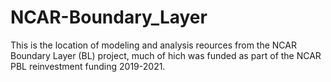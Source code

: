 # NCAR-Boundary_Layer
This is the location of modeling and analysis reources from the NCAR Boundary Layer (BL) project, much of hich was funded as part of the NCAR PBL reinvestment funding 2019-2021.
